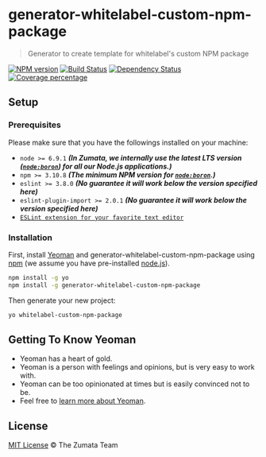 # generator-whitelabel-custom-npm-package 

> Generator to create template for whitelabel's custom NPM package

[![NPM version][npm-image]][npm-url]
[![Build Status][travis-image]][travis-url]
[![Dependency Status][daviddm-image]][daviddm-url]
[![Coverage percentage][coveralls-image]][coveralls-url]

## Setup

### Prerequisites

Please make sure that you have the followings installed on your machine:

-  `node >= 6.9.1` ___(In Zumata, we internally use the latest LTS version ([`node:boron`](https://nodejs.org/en/download/releases/)) for all our Node.js applications.)___
-  `npm >= 3.10.8` ___(The minimum NPM version for [`node:boron`](https://nodejs.org/en/download/releases/).)___
-  `eslint >= 3.8.0` ___(No guarantee it will work below the version specified here)___
-  `eslint-plugin-import >= 2.0.1` ___(No guarantee it will work below the version specified here)___
- [`ESLint extension for your favorite text editor`](http://eslint.org/docs/user-guide/integrations)

### Installation

First, install [Yeoman](http://yeoman.io) and generator-whitelabel-custom-npm-package using [npm](https://www.npmjs.com/) (we assume you have pre-installed [node.js](https://nodejs.org/)).

```bash
npm install -g yo
npm install -g generator-whitelabel-custom-npm-package
```

Then generate your new project:

```bash
yo whitelabel-custom-npm-package
```

## Getting To Know Yeoman

 * Yeoman has a heart of gold.
 * Yeoman is a person with feelings and opinions, but is very easy to work with.
 * Yeoman can be too opinionated at times but is easily convinced not to be.
 * Feel free to [learn more about Yeoman](http://yeoman.io/).

## License
[MIT License](http://the-zumata-team.mit-license.org/) © The Zumata Team


[npm-image]: https://badge.fury.io/js/generator-whitelabel-custom-npm-package.svg
[npm-url]: https://npmjs.org/package/generator-whitelabel-custom-npm-package
[travis-image]: https://travis-ci.org/Zumata/generator-whitelabel-custom-npm-package.svg?branch=master
[travis-url]: https://travis-ci.org/Zumata/generator-whitelabel-custom-npm-package
[daviddm-image]: https://david-dm.org/Zumata/generator-whitelabel-custom-npm-package.svg?theme=shields.io
[daviddm-url]: https://david-dm.org/Zumata/generator-whitelabel-custom-npm-package
[coveralls-image]: https://coveralls.io/repos/github/Zumata/generator-whitelabel-custom-npm-package/badge.svg
[coveralls-url]: https://coveralls.io/github/Zumata/generator-whitelabel-custom-npm-package
